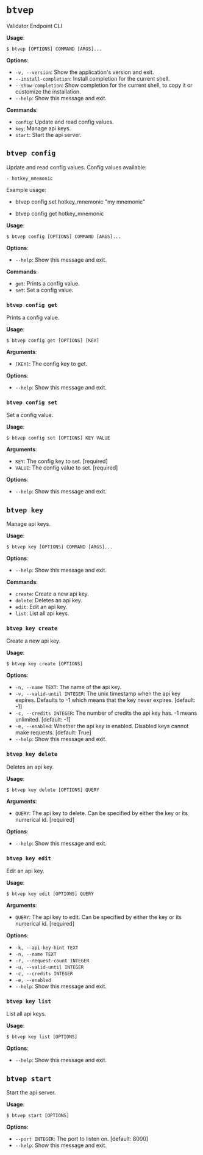 # `btvep`

Validator Endpoint CLI

**Usage**:

```console
$ btvep [OPTIONS] COMMAND [ARGS]...
```

**Options**:

- `-v, --version`: Show the application's version and exit.
- `--install-completion`: Install completion for the current shell.
- `--show-completion`: Show completion for the current shell, to copy it or customize the installation.
- `--help`: Show this message and exit.

**Commands**:

- `config`: Update and read config values.
- `key`: Manage api keys.
- `start`: Start the api server.

## `btvep config`

Update and read config values. Config values available:

    - hotkey_mnemonic

Example usage:

- btvep config set hotkey_mnemonic "my mnemonic"

- btvep config get hotkey_mnemonic

**Usage**:

```console
$ btvep config [OPTIONS] COMMAND [ARGS]...
```

**Options**:

- `--help`: Show this message and exit.

**Commands**:

- `get`: Prints a config value.
- `set`: Set a config value.

### `btvep config get`

Prints a config value.

**Usage**:

```console
$ btvep config get [OPTIONS] [KEY]
```

**Arguments**:

- `[KEY]`: The config key to get.

**Options**:

- `--help`: Show this message and exit.

### `btvep config set`

Set a config value.

**Usage**:

```console
$ btvep config set [OPTIONS] KEY VALUE
```

**Arguments**:

- `KEY`: The config key to set. [required]
- `VALUE`: The config value to set. [required]

**Options**:

- `--help`: Show this message and exit.

## `btvep key`

Manage api keys.

**Usage**:

```console
$ btvep key [OPTIONS] COMMAND [ARGS]...
```

**Options**:

- `--help`: Show this message and exit.

**Commands**:

- `create`: Create a new api key.
- `delete`: Deletes an api key.
- `edit`: Edit an api key.
- `list`: List all api keys.

### `btvep key create`

Create a new api key.

**Usage**:

```console
$ btvep key create [OPTIONS]
```

**Options**:

- `-n, --name TEXT`: The name of the api key.
- `-v, --valid-until INTEGER`: The unix timestamp when the api key expires. Defaults to -1 which means that the key never expires. [default: -1]
- `-c, --credits INTEGER`: The number of credits the api key has. -1 means unlimited. [default: -1]
- `-e, --enabled`: Whether the api key is enabled. Disabled keys cannot make requests. [default: True]
- `--help`: Show this message and exit.

### `btvep key delete`

Deletes an api key.

**Usage**:

```console
$ btvep key delete [OPTIONS] QUERY
```

**Arguments**:

- `QUERY`: The api key to delete. Can be specified by either the key or its numerical id. [required]

**Options**:

- `--help`: Show this message and exit.

### `btvep key edit`

Edit an api key.

**Usage**:

```console
$ btvep key edit [OPTIONS] QUERY
```

**Arguments**:

- `QUERY`: The api key to edit. Can be specified by either the key or its numerical id. [required]

**Options**:

- `-k, --api-key-hint TEXT`
- `-n, --name TEXT`
- `-r, --request-count INTEGER`
- `-u, --valid-until INTEGER`
- `-c, --credits INTEGER`
- `-e, --enabled`
- `--help`: Show this message and exit.

### `btvep key list`

List all api keys.

**Usage**:

```console
$ btvep key list [OPTIONS]
```

**Options**:

- `--help`: Show this message and exit.

## `btvep start`

Start the api server.

**Usage**:

```console
$ btvep start [OPTIONS]
```

**Options**:

- `--port INTEGER`: The port to listen on. [default: 8000]
- `--help`: Show this message and exit.
